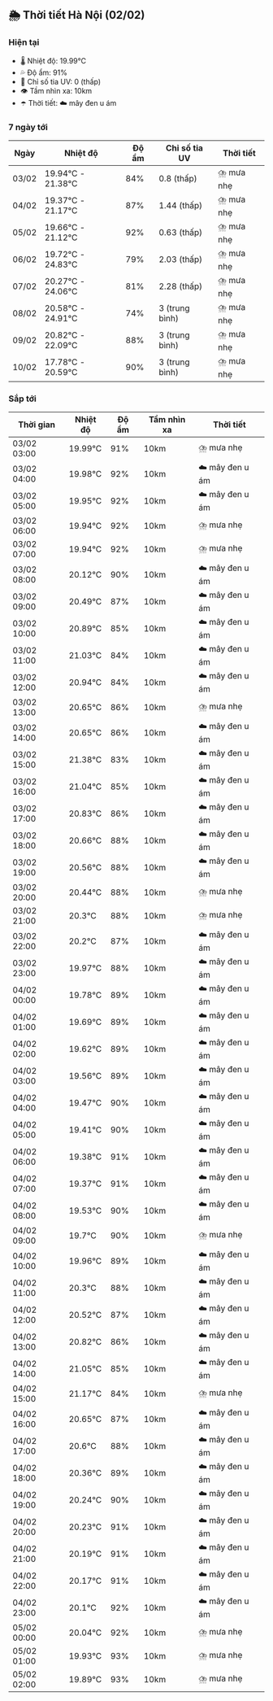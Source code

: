 ## 🌦️ Thời tiết Hà Nội (02/02)

### Hiện tại

- 🌡️ Nhiệt độ: 19.99℃
- 💦 Độ ẩm: 91%
- 🌟 Chỉ số tia UV: 0 (thấp)
- 👁️ Tầm nhìn xa: 10km
- ☂️ Thời tiết: ☁️ mây đen u ám

### 7 ngày tới

| Ngày | Nhiệt độ | Độ ẩm | Chỉ số tia UV | Thời tiết |
| --- | --- | --- | --- | --- |
| 03/02 | 19.94℃ - 21.38℃ | 84% | 0.8 (thấp) | ⛈️ mưa nhẹ |
| 04/02 | 19.37℃ - 21.17℃ | 87% | 1.44 (thấp) | ⛈️ mưa nhẹ |
| 05/02 | 19.66℃ - 21.12℃ | 92% | 0.63 (thấp) | ⛈️ mưa nhẹ |
| 06/02 | 19.72℃ - 24.83℃ | 79% | 2.03 (thấp) | ⛈️ mưa nhẹ |
| 07/02 | 20.27℃ - 24.06℃ | 81% | 2.28 (thấp) | ⛈️ mưa nhẹ |
| 08/02 | 20.58℃ - 24.91℃ | 74% | 3 (trung bình) | ⛈️ mưa nhẹ |
| 09/02 | 20.82℃ - 22.09℃ | 88% | 3 (trung bình) | ⛈️ mưa nhẹ |
| 10/02 | 17.78℃ - 20.59℃ | 90% | 3 (trung bình) | ⛈️ mưa nhẹ |

### Sắp tới

| Thời gian | Nhiệt độ | Độ ẩm | Tầm nhìn xa | Thời tiết |
| --- | --- | --- | --- | --- |
| 03/02 03:00 | 19.99℃ | 91% | 10km | ⛈️ mưa nhẹ |
| 03/02 04:00 | 19.98℃ | 92% | 10km | ☁️ mây đen u ám |
| 03/02 05:00 | 19.95℃ | 92% | 10km | ☁️ mây đen u ám |
| 03/02 06:00 | 19.94℃ | 92% | 10km | ⛈️ mưa nhẹ |
| 03/02 07:00 | 19.94℃ | 92% | 10km | ⛈️ mưa nhẹ |
| 03/02 08:00 | 20.12℃ | 90% | 10km | ☁️ mây đen u ám |
| 03/02 09:00 | 20.49℃ | 87% | 10km | ☁️ mây đen u ám |
| 03/02 10:00 | 20.89℃ | 85% | 10km | ☁️ mây đen u ám |
| 03/02 11:00 | 21.03℃ | 84% | 10km | ☁️ mây đen u ám |
| 03/02 12:00 | 20.94℃ | 84% | 10km | ☁️ mây đen u ám |
| 03/02 13:00 | 20.65℃ | 86% | 10km | ⛈️ mưa nhẹ |
| 03/02 14:00 | 20.65℃ | 86% | 10km | ☁️ mây đen u ám |
| 03/02 15:00 | 21.38℃ | 83% | 10km | ☁️ mây đen u ám |
| 03/02 16:00 | 21.04℃ | 85% | 10km | ☁️ mây đen u ám |
| 03/02 17:00 | 20.83℃ | 86% | 10km | ☁️ mây đen u ám |
| 03/02 18:00 | 20.66℃ | 88% | 10km | ☁️ mây đen u ám |
| 03/02 19:00 | 20.56℃ | 88% | 10km | ☁️ mây đen u ám |
| 03/02 20:00 | 20.44℃ | 88% | 10km | ⛈️ mưa nhẹ |
| 03/02 21:00 | 20.3℃ | 88% | 10km | ⛈️ mưa nhẹ |
| 03/02 22:00 | 20.2℃ | 87% | 10km | ☁️ mây đen u ám |
| 03/02 23:00 | 19.97℃ | 88% | 10km | ☁️ mây đen u ám |
| 04/02 00:00 | 19.78℃ | 89% | 10km | ☁️ mây đen u ám |
| 04/02 01:00 | 19.69℃ | 89% | 10km | ☁️ mây đen u ám |
| 04/02 02:00 | 19.62℃ | 89% | 10km | ☁️ mây đen u ám |
| 04/02 03:00 | 19.56℃ | 89% | 10km | ☁️ mây đen u ám |
| 04/02 04:00 | 19.47℃ | 90% | 10km | ☁️ mây đen u ám |
| 04/02 05:00 | 19.41℃ | 90% | 10km | ☁️ mây đen u ám |
| 04/02 06:00 | 19.38℃ | 91% | 10km | ☁️ mây đen u ám |
| 04/02 07:00 | 19.37℃ | 91% | 10km | ☁️ mây đen u ám |
| 04/02 08:00 | 19.53℃ | 90% | 10km | ☁️ mây đen u ám |
| 04/02 09:00 | 19.7℃ | 90% | 10km | ⛈️ mưa nhẹ |
| 04/02 10:00 | 19.96℃ | 89% | 10km | ☁️ mây đen u ám |
| 04/02 11:00 | 20.3℃ | 88% | 10km | ☁️ mây đen u ám |
| 04/02 12:00 | 20.52℃ | 87% | 10km | ☁️ mây đen u ám |
| 04/02 13:00 | 20.82℃ | 86% | 10km | ☁️ mây đen u ám |
| 04/02 14:00 | 21.05℃ | 85% | 10km | ☁️ mây đen u ám |
| 04/02 15:00 | 21.17℃ | 84% | 10km | ⛈️ mưa nhẹ |
| 04/02 16:00 | 20.65℃ | 87% | 10km | ☁️ mây đen u ám |
| 04/02 17:00 | 20.6℃ | 88% | 10km | ☁️ mây đen u ám |
| 04/02 18:00 | 20.36℃ | 89% | 10km | ☁️ mây đen u ám |
| 04/02 19:00 | 20.24℃ | 90% | 10km | ☁️ mây đen u ám |
| 04/02 20:00 | 20.23℃ | 91% | 10km | ☁️ mây đen u ám |
| 04/02 21:00 | 20.19℃ | 91% | 10km | ☁️ mây đen u ám |
| 04/02 22:00 | 20.17℃ | 91% | 10km | ☁️ mây đen u ám |
| 04/02 23:00 | 20.1℃ | 92% | 10km | ☁️ mây đen u ám |
| 05/02 00:00 | 20.04℃ | 92% | 10km | ⛈️ mưa nhẹ |
| 05/02 01:00 | 19.93℃ | 93% | 10km | ⛈️ mưa nhẹ |
| 05/02 02:00 | 19.89℃ | 93% | 10km | ⛈️ mưa nhẹ |

